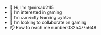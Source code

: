 - 👋 Hi, I’m @mirsab2115
- 👀 I’m interested in gaming
- 🌱 I’m currently learning pyhton
- 💞️ I’m looking to collaborate on gaming
- 📫 How to reach me number 03254775648

<!---
mirsab2115/mirsab2115 is a ✨ special ✨ repository because its `README.md` (this file) appears on your GitHub profile.
You can click the Preview link to take a look at your changes.
--->
